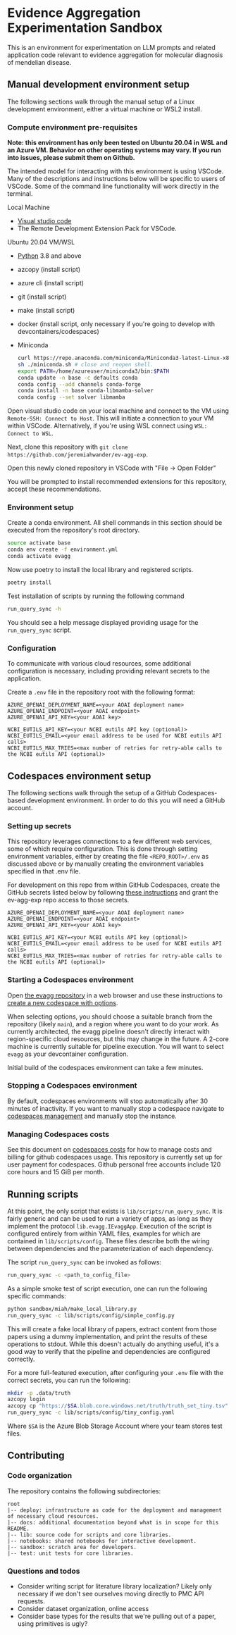 # Evidence Aggregation Experimentation Sandbox

This is an environment for experimentation on LLM prompts and related application code relevant to evidence aggregation for molecular diagnosis of mendelian disease.

## Manual development environment setup

The following sections walk through the manual setup of a Linux development environment, either a virtual machine or WSL2 install.

### Compute environment pre-requisites

**Note: this environment has only been tested on Ubuntu 20.04 in WSL and an Azure VM. Behavior on other operating systems may vary. If you run into issues, please submit them on Github.**

The intended model for interacting with this environment is using VSCode. Many of the descriptions and instructions below will be specific to users of VSCode. Some of the command line functionality will work directly in the terminal.

Local Machine

- [Visual studio code](https://code.visualstudio.com/download)
- The Remote Development Extension Pack for VSCode.

Ubuntu 20.04 VM/WSL

- [Python](https://www.python.org/downloads/) 3.8 and above
- azcopy (install script)
- azure cli (install script)
- git (install script)
- make (install script)
- docker (install script, only necessary if you're going to develop with devcontainers/codespaces)
- Miniconda

    ```bash
    curl https://repo.anaconda.com/miniconda/Miniconda3-latest-Linux-x86_64.sh > miniconda.sh
    sh ./miniconda.sh # close and reopen shell.
    export PATH=/home/azureuser/miniconda3/bin:$PATH
    conda update -n base -c defaults conda
    conda config --add channels conda-forge
    conda install -n base conda-libmamba-solver
    conda config --set solver libmamba
    ```

Open visual studio code on your local machine and connect to the VM using `Remote-SSH: Connect to Host`. This will initiate a connection to your VM within VSCode. Alternatively, if you're using WSL connect using `WSL: Connect to WSL`.

Next, clone this repository with `git clone https://github.com/jeremiahwander/ev-agg-exp`.

Open this newly cloned repository in VSCode with "File -> Open Folder"

You will be prompted to install recommended extensions for this repository, accept these recommendations.

### Environment setup

Create a conda environment. All shell commands in this section should be executed from the repository's root directory.

```bash
source activate base
conda env create -f environment.yml
conda activate evagg
```

Now use poetry to install the local library and registered scripts.

```bash
poetry install
```

Test installation of scripts by running the following command

```bash
run_query_sync -h
```

You should see a help message displayed providing usage for the `run_query_sync` script.

### Configuration

To communicate with various cloud resources, some additional configuration is necessary, including providing relevant 
secrets to the application.

Create a `.env` file in the repository root with the following format:

```text
AZURE_OPENAI_DEPLOYMENT_NAME=<your AOAI deployment name>
AZURE_OPENAI_ENDPOINT=<your AOAI endpoint>
AZURE_OPENAI_API_KEY=<your AOAI key>

NCBI_EUTILS_API_KEY=<your NCBI eutils API key (optional)>
NCBI_EUTILS_EMAIL=<your email address to be used for NCBI eutils API calls>
NCBI_EUTILS_MAX_TRIES=<max number of retries for retry-able calls to the NCBI eutils API (optional)>
```

## Codespaces environment setup

The following sections walk through the setup of a GitHub Codespaces-based development environment. In order to do this
you will need a GitHub account.

### Setting up secrets

This repository leverages connections to a few different web services, some of which require configuration. This is done
through setting environment variables, either by creating the file `<REPO_ROOT>/.env` as discussed above or by manually
creating the environment variables specified in that .env file.

For development on this repo from within GitHub Codespaces, create the GitHub secrets listed below by following
[these instructions](https://docs.github.com/en/codespaces/managing-your-codespaces/managing-secrets-for-your-codespaces)
and grant the ev-agg-exp repo access to those secrets.

```text
AZURE_OPENAI_DEPLOYMENT_NAME=<your AOAI deployment name>
AZURE_OPENAI_ENDPOINT=<your AOAI endpoint>
AZURE_OPENAI_API_KEY=<your AOAI key>

NCBI_EUTILS_API_KEY=<your NCBI eutils API key (optional)>
NCBI_EUTILS_EMAIL=<your email address to be used for NCBI eutils API calls>
NCBI_EUTILS_MAX_TRIES=<max number of retries for retry-able calls to the NCBI eutils API (optional)>
```

### Starting a Codespaces environment

Open [the evagg repository](https://github.com/jeremiahwander/ev-agg-exp) in a web browser and use these instructions to
[create a new codespace with options](https://docs.github.com/en/codespaces/developing-in-a-codespace/creating-a-codespace-for-a-repository).

When selecting options, you should choose a suitable branch from the repository (likely `main`), and a region where you
want to do your work. As currently architected, the evagg pipeline doesn't directly interact with region-specific cloud
resources, but this may change in the future. A 2-core machine is currently suitable for pipeline execution. You will want
to select `evagg` as your devcontainer configuration.

Initial build of the codespaces environment can take a few minutes.

### Stopping a Codespaces environment

By default, codespaces environments will stop automatically after 30 minutes of inactivity. If you want to manually stop
a codespace navigate to [codespaces management](https://github.com/codespaces) and manually stop the instance.

### Managing Codespaces costs

See this document on [codespaces costs](https://docs.github.com/en/billing/managing-billing-for-github-codespaces/about-billing-for-github-codespaces)
for how to manage costs and billing for github codespaces usage. This repository is currently set up for user payment for
codespaces. Github personal free accounts include 120 core hours and 15 GiB per month.

## Running scripts

At this point, the only script that exists is `lib/scripts/run_query_sync`. It is fairly generic and can be used to run
a variety of apps, as long as they implement the protocol `lib.evagg.IEvaggApp`. Execution of the script is configured
entirely from within YAML files, examples for which are contained in `lib/scripts/config`. These files describe both the
wiring between dependencies and the parameterization of each dependency.

The script `run_query_sync` can be invoked as follows:

```bash
run_query_sync -c <path_to_config_file>
```

As a simple smoke test of script execution, one can run the following specific commands:

```bash
python sandbox/miah/make_local_library.py
run_query_sync -c lib/scripts/config/simple_config.py
```

This will create a fake local library of papers, extract content from those papers using a dummy implementation, and
print the results of these operations to stdout. While this doesn't actually do anything useful, it's a good way to
verify that the pipeline and dependencies are configured correctly.

For a more full-featured execution, after configuring your `.env` file with the correct secrets, you can run the
following:

```bash
mkdir -p .data/truth
azcopy login
azcopy cp "https://$SA.blob.core.windows.net/truth/truth_set_tiny.tsv" .data/truth/truth_set_tiny.tsv
run_query_sync -c lib/scripts/config/tiny_config.yaml
```

Where `$SA` is the Azure Blob Storage Account where your team stores test files.

## Contributing

### Code organization

The repository contains the following subdirectories:

```text
root
|-- deploy: infrastructure as code for the deployment and management of necessary cloud resources.
|-- docs: additional documentation beyond what is in scope for this README.
|-- lib: source code for scripts and core libraries.
|-- notebooks: shared notebooks for interactive development.
|-- sandbox: scratch area for developers.
|-- test: unit tests for core libraries.
```

### Questions and todos

- Consider writing script for literature library localization? Likely only necessary if we don't see ourselves moving directly to PMC API requests.
- Consider dataset organization, online access
- Consider base types for the results that we're pulling out of a paper, using primitives is ugly?
